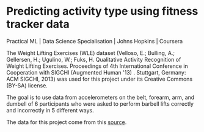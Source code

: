 # Predicting activity type using fitness tracker data

Practical ML | Data Science Specialisation | Johns Hopkins | Coursera

The Weight Lifting Exercises (WLE) dataset (Velloso, E.; Bulling, A.; Gellersen, H.; Ugulino, W.; Fuks, H. Qualitative Activity Recognition of Weight Lifting Exercises. Proceedings of 4th International Conference in Cooperation with SIGCHI (Augmented Human '13) . Stuttgart, Germany: ACM SIGCHI, 2013) was used for this project under its Creative Commons (BY-SA) license.

The goal is to use data from accelerometers on the belt, forearm, arm, and dumbell of 6 participants who were asked to perform barbell lifts correctly and incorrectly in 5 different ways.

The data for this project come from this [source](http://web.archive.org/web/20161224072740/http:/groupware.les.inf.puc-rio.br/har).
